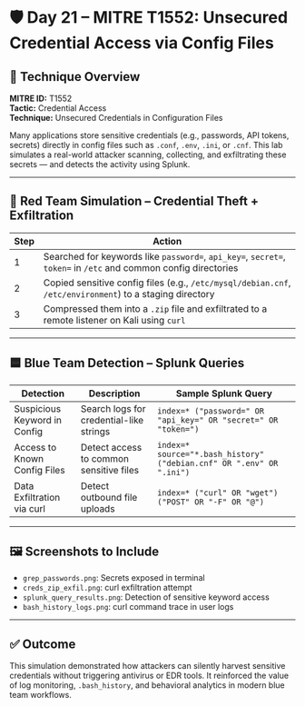 # 🛡️ Day 21 – MITRE T1552: Unsecured Credential Access via Config Files

## 🎯 Technique Overview
**MITRE ID:** T1552  
**Tactic:** Credential Access  
**Technique:** Unsecured Credentials in Configuration Files

Many applications store sensitive credentials (e.g., passwords, API tokens, secrets) directly in config files such as `.conf`, `.env`, `.ini`, or `.cnf`. This lab simulates a real-world attacker scanning, collecting, and exfiltrating these secrets — and detects the activity using Splunk.

---

## 🔴 Red Team Simulation – Credential Theft + Exfiltration

| Step | Action |
|------|--------|
| 1 | Searched for keywords like `password=`, `api_key=`, `secret=`, `token=` in `/etc` and common config directories |
| 2 | Copied sensitive config files (e.g., `/etc/mysql/debian.cnf`, `/etc/environment`) to a staging directory |
| 3 | Compressed them into a `.zip` file and exfiltrated to a remote listener on Kali using `curl` |

---

## 🟦 Blue Team Detection – Splunk Queries

| Detection | Description | Sample Splunk Query |
|-----------|-------------|----------------------|
| Suspicious Keyword in Config | Search logs for credential-like strings | `index=* ("password=" OR "api_key=" OR "secret=" OR "token=")` |
| Access to Known Config Files | Detect access to common sensitive files | `index=* source="*.bash_history" ("debian.cnf" OR ".env" OR ".ini")` |
| Data Exfiltration via curl | Detect outbound file uploads | `index=* ("curl" OR "wget") ("POST" OR "-F" OR "@")` |

---

## 🖼️ Screenshots to Include

- `grep_passwords.png`: Secrets exposed in terminal
- `creds_zip_exfil.png`: curl exfiltration attempt
- `splunk_query_results.png`: Detection of sensitive keyword access
- `bash_history_logs.png`: curl command trace in user logs

---
## ✅ Outcome

This simulation demonstrated how attackers can silently harvest sensitive credentials without triggering antivirus or EDR tools. It reinforced the value of log monitoring, `.bash_history`, and behavioral analytics in modern blue team workflows.
